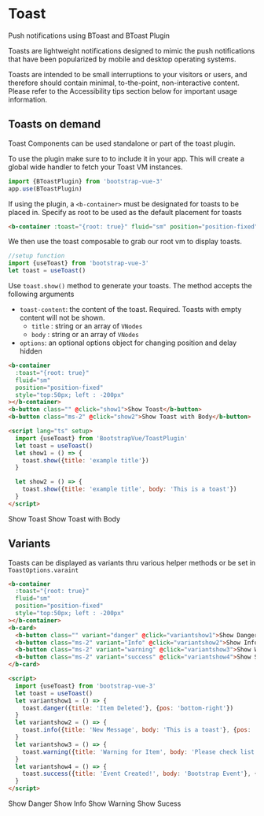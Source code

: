 # Toast

Push notifications using BToast and BToast Plugin

Toasts are lightweight notifications designed to mimic the push notifications that have been popularized by mobile and desktop operating systems.

Toasts are intended to be small interruptions to your visitors or users, and therefore should contain minimal, to-the-point, non-interactive content. Please refer to the Accessibility tips section below for important usage information.

## Toasts on demand

Toast Components can be used standalone or part of the toast plugin.

To use the plugin make sure to to include it in your app. This will create a global wide handler to fetch your Toast VM instances.

```js
import {BToastPlugin} from 'bootstrap-vue-3'
app.use(BToastPlugin)
```

If using the plugin, a `<b-container>` must be designated for toasts to be placed in. Specify as root to be used as the default placement for toasts

```html
<b-container :toast="{root: true}" fluid="sm" position="position-fixed"></b-container>
```

We then use the toast composable to grab our root vm to display toasts.

```js
//setup function
import {useToast} from 'bootstrap-vue-3'
let toast = useToast()
```

Use `toast.show()` method to generate your toasts. The method accepts the following arguments

- `toast-content`: the content of the toast. Required.
  Toasts with empty content will not be shown.
  - `title` : string or an array of `VNodes`
  - `body` : string or an array of `VNodes`
- `options`: an optional options object for changing position and delay hidden

```html
<b-container
  :toast="{root: true}"
  fluid="sm"
  position="position-fixed"
  style="top:50px; left : -200px"
></b-container>
<b-button class="" @click="show1">Show Toast</b-button>
<b-button class="ms-2" @click="show2">Show Toast with Body</b-button>

<script lang="ts" setup>
  import {useToast} from 'BootstrapVue/ToastPlugin'
  let toast = useToast()
  let show1 = () => {
    toast.show({title: 'example title'})
  }

  let show2 = () => {
    toast.show({title: 'example title', body: 'This is a toast'})
  }
</script>
```

<ClientOnly>
  <b-container :toast="{root: true}" fluid="sm" position="position-fixed" style="top:50px; left : 10px" ></b-container>
  <b-card>
  <b-button class="" @click="show1">Show Toast</b-button>
  <b-button class="ms-2" @click="show2">Show Toast with Body</b-button>
  </b-card>

</ClientOnly>

## Variants

Toasts can be displayed as variants thru various helper methods or be set in `ToastOptions.varaint`

```html
<b-container
  :toast="{root: true}"
  fluid="sm"
  position="position-fixed"
  style="top:50px; left : -200px"
></b-container>
<b-card>
  <b-button class="" variant="danger" @click="variantshow1">Show Danger</b-button>
  <b-button class="ms-2" variant="Info" @click="variantshow2">Show Info</b-button>
  <b-button class="ms-2" variant="warning" @click="variantshow3">Show Warning</b-button>
  <b-button class="ms-2" variant="success" @click="variantshow4">Show Sucess</b-button>
</b-card>

<script>
  import {useToast} from 'bootstrap-vue-3'
  let toast = useToast()
  let variantshow1 = () => {
    toast.danger({title: 'Item Deleted'}, {pos: 'bottom-right'})
  }
  let variantshow2 = () => {
    toast.info({title: 'New Message', body: 'This is a toast'}, {pos: 'bottom-right'})
  }
  let variantshow3 = () => {
    toast.warning({title: 'Warning for Item', body: 'Please check list'}, {pos: 'bottom-right'})
  }
  let variantshow4 = () => {
    toast.success({title: 'Event Created!', body: 'Bootstrap Event'}, {pos: 'bottom-right'})
  }
</script>
```

<ClientOnly>
  <b-container :toast="{root: true}" fluid="sm" position="position-fixed" style="top:50px; left : 10px" ></b-container>
  <b-card>
  <b-button class=""  variant="danger" @click="variantshow1">Show Danger</b-button>
  <b-button class="ms-2" variant="info" @click="variantshow2">Show Info</b-button>
  <b-button class="ms-2" variant="warning" @click="variantshow3">Show Warning</b-button>
  <b-button class="ms-2" variant="success" @click="variantshow4">Show Sucess</b-button>
  </b-card>

  <script lang="ts" setup>

  </script>

</ClientOnly>

<ComponentReference></ComponentReference>

<!-- <script lang='ts' setup>
  import {ref, computed} from 'vue'
    import {useToast} from 'bootstrap-vue-3'

    let toast = useToast()

    let show1 = () => {toast.show({title: 'example title'})}
    let show2 = () => {toast.info({title: 'example title', body: "This is a toast"})}

    let variantshow1 = () => {toast.danger({title: 'Item Deleted'}, {pos: 'bottom-right'})}
    let variantshow2 = () => {toast.info({title: 'New Message', body: "This is a toast"}, {pos: 'bottom-right'})}
    let variantshow3 = () => {toast.warning({title: 'Warning for Item', body: "Please check list"},{pos: 'bottom-right'})}
    let variantshow4 = () => {toast.success({title: 'Event Created!', body: "Bootstrap Event"},{pos: 'bottom-right'})}
</script> -->
